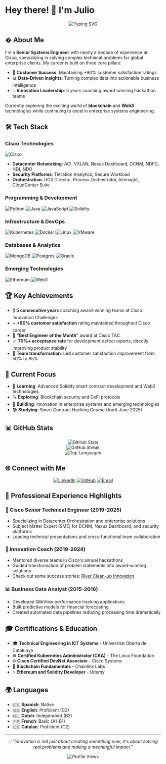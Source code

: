 # Hey there! 👋 I'm Julio

<div align="center">
  <img src="https://readme-typing-svg.herokuapp.com?font=Fira+Code&pause=1000&color=2E9EF7&center=true&vCenter=true&width=500&lines=Senior+Systems+Engineer+;Innovation+Coach+%26+Mentor;Customer+Success+Specialist;Blockchain+%26+Web3+Explorer; Building+the+Future%2C+One+Solution+at+a+Time " alt="Typing SVG" />
</div>

## � About Me

I'm a **Senior Systems Engineer** with nearly a decade of experience at Cisco, specializing in solving complex technical problems for global enterprise clients. My career is built on three core pillars:

- 🎯 **Customer Success**: Maintaining +90% customer satisfaction ratings
- 📊 **Data-Driven Insights**: Turning complex data into actionable business intelligence  
- 💡 **Innovation Leadership**: 5 years coaching award-winning hackathon teams

Currently exploring the exciting world of **blockchain** and **Web3** technologies while continuing to excel in enterprise systems engineering.

## 🛠️ Tech Stack

### **Cisco Technologies**
![Cisco](https://img.shields.io/badge/cisco-%23049fd9.svg?style=for-the-badge&logo=cisco&logoColor=black)
- **Datacenter Networking**: ACI, VXLAN, Nexus Dashboard, DCNM, NDFC, NDI, NDO
- **Security Platforms**: Tetration Analytics, Secure Workload
- **Orchestration**: UCS Director, Process Orchestrator, Intersight, CloudCenter Suite

### **Programming & Development**
![Python](https://img.shields.io/badge/python-3670A0?style=for-the-badge&logo=python&logoColor=ffdd54)
![Java](https://img.shields.io/badge/java-%23ED8B00.svg?style=for-the-badge&logo=openjdk&logoColor=white)
![JavaScript](https://img.shields.io/badge/javascript-%23323330.svg?style=for-the-badge&logo=javascript&logoColor=%23F7DF1E)
![Solidity](https://img.shields.io/badge/Solidity-%23363636.svg?style=for-the-badge&logo=solidity&logoColor=white)

### **Infrastructure & DevOps**
![Kubernetes](https://img.shields.io/badge/kubernetes-%23326ce5.svg?style=for-the-badge&logo=kubernetes&logoColor=white)
![Docker](https://img.shields.io/badge/docker-%230db7ed.svg?style=for-the-badge&logo=docker&logoColor=white)
![Linux](https://img.shields.io/badge/Linux-FCC624?style=for-the-badge&logo=linux&logoColor=black)
![VMware](https://img.shields.io/badge/VMware-231f20?style=for-the-badge&logo=VMware&logoColor=white)

### **Databases & Analytics**
![MongoDB](https://img.shields.io/badge/MongoDB-%234ea94b.svg?style=for-the-badge&logo=mongodb&logoColor=white)
![Postgres](https://img.shields.io/badge/postgres-%23316192.svg?style=for-the-badge&logo=postgresql&logoColor=white)
![Oracle](https://img.shields.io/badge/Oracle-F80000?style=for-the-badge&logo=oracle&logoColor=white)

### **Emerging Technologies**
![Ethereum](https://img.shields.io/badge/Ethereum-3C3C3D?style=for-the-badge&logo=Ethereum&logoColor=white)
![Web3](https://img.shields.io/badge/web3.js-F16822?style=for-the-badge&logo=web3.js&logoColor=white)

## 🏆 Key Achievements

- 🎖️ **5 consecutive years** coaching award-winning teams at Cisco Innovation Challenges
- ⭐ **+90% customer satisfaction** rating maintained throughout Cisco career
- 🏅 **"Best Engineer of the Month"** award at Cisco TAC
- 📈 **70%+ acceptance rate** for development defect reports, directly improving product stability
- 🚀 **Team transformation**: Led customer satisfaction improvement from 50% to 95%

## 🔭 Current Focus

- 🌱 **Learning**: Advanced Solidity smart contract development and Web3 technologies
- 🔍 **Exploring**: Blockchain security and DeFi protocols
- 🎯 **Building**: Innovation in enterprise systems and emerging technologies
- 📚 **Studying**: Smart Contract Hacking Course (April-June 2025)

## 📊 GitHub Stats

<div align="center">
  <img src="https://github-readme-stats.vercel.app/api?username=jmolinasoler&theme=radical&hide_border=false&include_all_commits=false&count_private=false" alt="GitHub Stats" />
</div>

<div align="center">
  <img src="https://github-readme-streak-stats.herokuapp.com/?user=jmolinasoler&theme=radical&hide_border=false" alt="GitHub Streak" />
</div>

<div align="center">
  <img src="https://github-readme-stats.vercel.app/api/top-langs/?username=jmolinasoler&theme=radical&hide_border=false&include_all_commits=false&count_private=false&layout=compact" alt="Top Languages" />
</div>

## 🌐 Connect with Me

<div align="center">
  
[![LinkedIn](https://img.shields.io/badge/LinkedIn-%230077B5.svg?logo=linkedin&logoColor=white)](https://linkedin.com/in/jmolinasoler)
[![GitHub](https://img.shields.io/badge/GitHub-%23121011.svg?logo=github&logoColor=white)](https://github.com/jmolinasoler)
[![Email](https://img.shields.io/badge/Email-D14836?logo=gmail&logoColor=white)](mailto:julio@molinasoler.xyz)

</div>

## 💼 Professional Experience Highlights

### 🔧 **Cisco Senior Technical Engineer** (2019-2025)
- Specializing in Datacenter Orchestration and enterprise solutions
- Subject Matter Expert (SME) for DCNM, Nexus Dashboard, and security platforms
- Leading technical presentations and cross-functional team collaboration

### 🎯 **Innovation Coach** (2019-2024)
- Mentored diverse teams in Cisco's annual hackathons
- Guided transformation of problem statements into award-winning solutions
- Check out some success stories: [River Clean-up Innovation](https://gblogs.cisco.com/be/river-clean-up-wins-fourth-cisco-innovation-challenge/)

### 📊 **Business Data Analyst** (2015-2016)
- Developed QlikView performance tracking applications
- Built predictive models for financial forecasting
- Created automated data pipelines reducing processing time dramatically

## 🎓 Certifications & Education

- 🎓 **Technical Engineering in ICT Systems** - Universitat Oberta de Catalunya
- ☸️ **Certified Kubernetes Administrator (CKA)** - The Linux Foundation
- 🌐 **Cisco Certified DevNet Associate** - Cisco Systems
- 🔗 **Blockchain Fundamentals** - Chainlink Labs
- ⚡ **Ethereum and Solidity Developer** - Udemy

## 🌍 Languages

- 🇪🇸 **Spanish**: Native
- 🇬🇧 **English**: Proficient (C2)
- 🇳🇱 **Dutch**: Independent (B2)
- 🇫🇷 **French**: Basic (A1-B1)
- 🇪🇸 **Catalan**: Proficient (C2)

---

<div align="center">
  <i>💡 "Innovation is not just about creating something new; it's about solving real problems and making a meaningful impact."</i>
</div>

<div align="center">
  
![Profile Views](https://komarev.com/ghpvc/?username=jmolinasoler&color=blueviolet)

</div>


